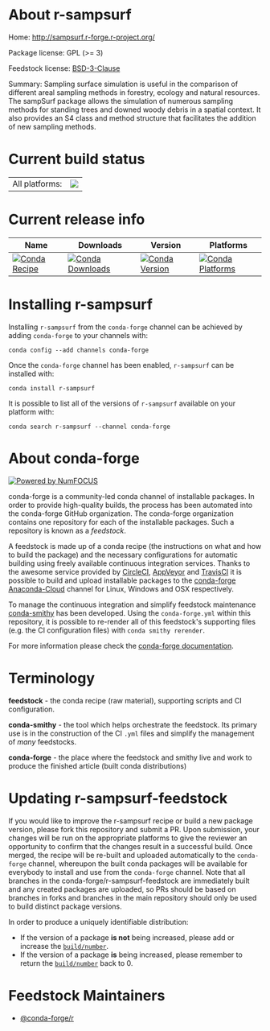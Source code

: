 About r-sampsurf
================

Home: http://sampsurf.r-forge.r-project.org/

Package license: GPL (>= 3)

Feedstock license: [BSD-3-Clause](https://github.com/conda-forge/r-sampsurf-feedstock/blob/master/LICENSE.txt)

Summary: Sampling surface simulation is useful in the comparison of different areal sampling methods in forestry, ecology and natural resources. The sampSurf package allows the simulation  of numerous sampling methods for standing trees and downed woody debris in a spatial context. It also provides an S4 class and method structure that facilitates the addition of new sampling methods.

Current build status
====================


<table><tr><td>All platforms:</td>
    <td>
      <a href="https://dev.azure.com/conda-forge/feedstock-builds/_build/latest?definitionId=8321&branchName=master">
        <img src="https://dev.azure.com/conda-forge/feedstock-builds/_apis/build/status/r-sampsurf-feedstock?branchName=master">
      </a>
    </td>
  </tr>
</table>

Current release info
====================

| Name | Downloads | Version | Platforms |
| --- | --- | --- | --- |
| [![Conda Recipe](https://img.shields.io/badge/recipe-r--sampsurf-green.svg)](https://anaconda.org/conda-forge/r-sampsurf) | [![Conda Downloads](https://img.shields.io/conda/dn/conda-forge/r-sampsurf.svg)](https://anaconda.org/conda-forge/r-sampsurf) | [![Conda Version](https://img.shields.io/conda/vn/conda-forge/r-sampsurf.svg)](https://anaconda.org/conda-forge/r-sampsurf) | [![Conda Platforms](https://img.shields.io/conda/pn/conda-forge/r-sampsurf.svg)](https://anaconda.org/conda-forge/r-sampsurf) |

Installing r-sampsurf
=====================

Installing `r-sampsurf` from the `conda-forge` channel can be achieved by adding `conda-forge` to your channels with:

```
conda config --add channels conda-forge
```

Once the `conda-forge` channel has been enabled, `r-sampsurf` can be installed with:

```
conda install r-sampsurf
```

It is possible to list all of the versions of `r-sampsurf` available on your platform with:

```
conda search r-sampsurf --channel conda-forge
```


About conda-forge
=================

[![Powered by NumFOCUS](https://img.shields.io/badge/powered%20by-NumFOCUS-orange.svg?style=flat&colorA=E1523D&colorB=007D8A)](http://numfocus.org)

conda-forge is a community-led conda channel of installable packages.
In order to provide high-quality builds, the process has been automated into the
conda-forge GitHub organization. The conda-forge organization contains one repository
for each of the installable packages. Such a repository is known as a *feedstock*.

A feedstock is made up of a conda recipe (the instructions on what and how to build
the package) and the necessary configurations for automatic building using freely
available continuous integration services. Thanks to the awesome service provided by
[CircleCI](https://circleci.com/), [AppVeyor](https://www.appveyor.com/)
and [TravisCI](https://travis-ci.com/) it is possible to build and upload installable
packages to the [conda-forge](https://anaconda.org/conda-forge)
[Anaconda-Cloud](https://anaconda.org/) channel for Linux, Windows and OSX respectively.

To manage the continuous integration and simplify feedstock maintenance
[conda-smithy](https://github.com/conda-forge/conda-smithy) has been developed.
Using the ``conda-forge.yml`` within this repository, it is possible to re-render all of
this feedstock's supporting files (e.g. the CI configuration files) with ``conda smithy rerender``.

For more information please check the [conda-forge documentation](https://conda-forge.org/docs/).

Terminology
===========

**feedstock** - the conda recipe (raw material), supporting scripts and CI configuration.

**conda-smithy** - the tool which helps orchestrate the feedstock.
                   Its primary use is in the construction of the CI ``.yml`` files
                   and simplify the management of *many* feedstocks.

**conda-forge** - the place where the feedstock and smithy live and work to
                  produce the finished article (built conda distributions)


Updating r-sampsurf-feedstock
=============================

If you would like to improve the r-sampsurf recipe or build a new
package version, please fork this repository and submit a PR. Upon submission,
your changes will be run on the appropriate platforms to give the reviewer an
opportunity to confirm that the changes result in a successful build. Once
merged, the recipe will be re-built and uploaded automatically to the
`conda-forge` channel, whereupon the built conda packages will be available for
everybody to install and use from the `conda-forge` channel.
Note that all branches in the conda-forge/r-sampsurf-feedstock are
immediately built and any created packages are uploaded, so PRs should be based
on branches in forks and branches in the main repository should only be used to
build distinct package versions.

In order to produce a uniquely identifiable distribution:
 * If the version of a package **is not** being increased, please add or increase
   the [``build/number``](https://docs.conda.io/projects/conda-build/en/latest/resources/define-metadata.html#build-number-and-string).
 * If the version of a package **is** being increased, please remember to return
   the [``build/number``](https://docs.conda.io/projects/conda-build/en/latest/resources/define-metadata.html#build-number-and-string)
   back to 0.

Feedstock Maintainers
=====================

* [@conda-forge/r](https://github.com/conda-forge/r/)


